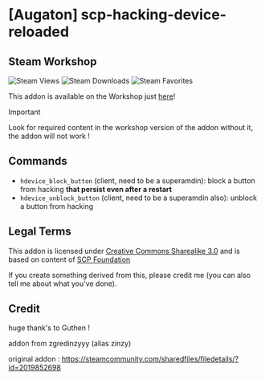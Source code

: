 # [Augaton] scp-hacking-device-reloaded

## Steam Workshop
![Steam Views](https://img.shields.io/steam/views/3302753364?color=red&style=for-the-badge)
![Steam Downloads](https://img.shields.io/steam/downloads/3302753364?color=red&style=for-the-badge)
![Steam Favorites](https://img.shields.io/steam/favorites/3302753364?color=red&style=for-the-badge)

This addon is available on the Workshop just [here](https://steamcommunity.com/sharedfiles/filedetails/?id=3302753364)!

> [!IMPORTANT]
> Look for required content in the workshop version of the addon without it, the addon will not work !

## Commands
+ `hdevice_block_button` (client, need to be a superamdin): block a button from hacking **that persist even after a restart**
+ `hdevice_unblock_button` (client, need to be a superamdin also): unblock a button from hacking

## Legal Terms
This addon is licensed under [Creative Commons Sharealike 3.0](https://creativecommons.org/licenses/by-sa/3.0/) and is based on content of [SCP Foundation](http://scp-wiki.wikidot.com/)

If you create something derived from this, please credit me (you can also tell me about what you've done).

## Credit
huge thank's to Guthen !

addon from zgredinzyyy (alias zinzy)

original addon : https://steamcommunity.com/sharedfiles/filedetails/?id=2019852698
